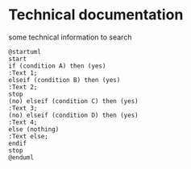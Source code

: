 # Technical documentation

some technical information to search

```plantuml
@startuml
start
if (condition A) then (yes)
:Text 1;
elseif (condition B) then (yes)
:Text 2;
stop
(no) elseif (condition C) then (yes)
:Text 3;
(no) elseif (condition D) then (yes)
:Text 4;
else (nothing)
:Text else;
endif
stop
@enduml
```

```

```
